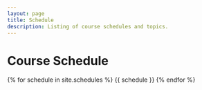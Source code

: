 ```yaml
---
layout: page
title: Schedule
description: Listing of course schedules and topics.
---
```


# Course Schedule

{% for schedule in site.schedules %}
{{ schedule }}
{% endfor %}

